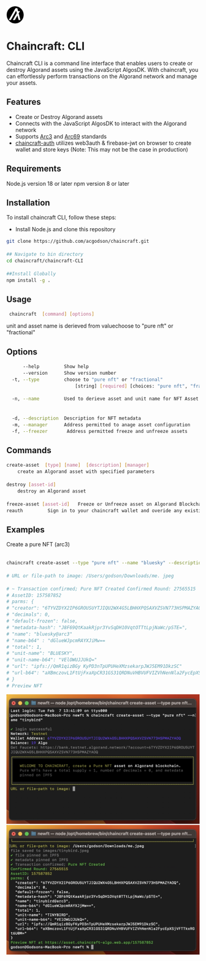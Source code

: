 <img src="https://github.com/acgodson/mortywallet/blob/main/public/algo.svg" width="auto" height="45">

# Chaincraft: CLI

Chaincraft CLI is a command line interface that enables users to create or destroy Algorand assets using the JavaScript AlgosDK. With chaincraft, you can effortlessly perform transactions on the Algorand network and manage your assets.

## Features

- Create or Destroy Algorand assets
- Connects with the JavaScript AlgosDK to interact with the Algorand network
- Supports [Arc3]() and [Arc69]() standards
- [chaincraft-auth]() utilizes web3auth & firebase-jwt on browser to create wallet and store keys (Note: This may not be the case in production)

## Requirements

Node.js version 18 or later
npm version 8 or later

## Installation

To install chaincraft CLI, follow these steps:

- Install Node.js and clone this repository

```bash
git clone https://github.com/acgodson/chaincraft.git

## Navigate to bin directory
cd chaincraft/chaincraft-CLI

##Install Globally
npm install -g .
```

## Usage

```bash
 chaincraft  [command] [options]

```

unit and asset name is derieved from valuechoose to "pure nft" or "fractional"

## Options

```bash
      --help         Show help                                                           [boolean]
      --version      Show version number                                                 [boolean]
  -t, --type         choose to "pure nft" or "fractional"
                         [string] [required] [choices: "pure nft", "fractional"]

  -n, --name         Used to derieve asset and unit name for NFT Asset                   [string] [required]


  -d, --description  Description for NFT metadata                                        [string]
  -m, --manager      Address permitted to anage asset configuration                      [string]
  -f, --freezer       Address permitted freeze and unfreeze assets                       [string]

```

## Commands

```bash
create-asset  [type] [name]  [description] [manager]
    create an Algorand asset with specified parameters

destroy [asset-id]
    destroy an Algorand asset

freeze-asset [asset-id]   Freeze or Unfreeze asset on Algorand Blockchain
reauth         Sign in to your chaincraft wallet and overide any existing stored keys

```

## Examples

Create a pure NFT (arc3)

```bash

chaincraft create-asset --type "pure nft" --name "bluesky" --description "my album art cover"

# URL or file-path to image: /Users/godson/Downloads/me. jpeg

# ~ Transaction confirmed; Pure NFT Created Confirmed Round: 27565515
# AssetID: 157587852
# parms: {
# "creator": "6TYVZDYX2IP6GROUSUYTJIQU2WX4G5LBHHXPQSAXVZSVN773HSPMAZYAOQ" ,
# "decimals": 0,
# "default-frozen": false,
# "metadata-hash": "J8F69QtKaakRjpr3YvSqDH10VqtOTTtLpjNaWc/pSTE=",
# "name": "bluesky@arc3"
# "name-b64" : "dGlueWJpcmRAYXJiMw==
# "total": 1,
# "unit-name": "BLUESKY",
# "unit-name-b64": "VElOWUJJUkQ="
# "url": "ipfs://QmR1qizBGy KyPD3nTpUPUHeXMzsekarpJWJ5EM91DkzSC"
# "url-b64": "aXBmczovL1FtUjFxaXpCR31GS31QRDNuVHBVUFVIZVhNenNla2FycEpXSjVFTTkXRG t6UOM="
# }
# Preview NFT

```

![log1](https://github.com/acgodson/chaincraft/blob/main/chaincraft-CLI/screenshots/log1.png)
![log2](https://github.com/acgodson/chaincraft/blob/main/chaincraft-CLI/screenshots/log2.png)
